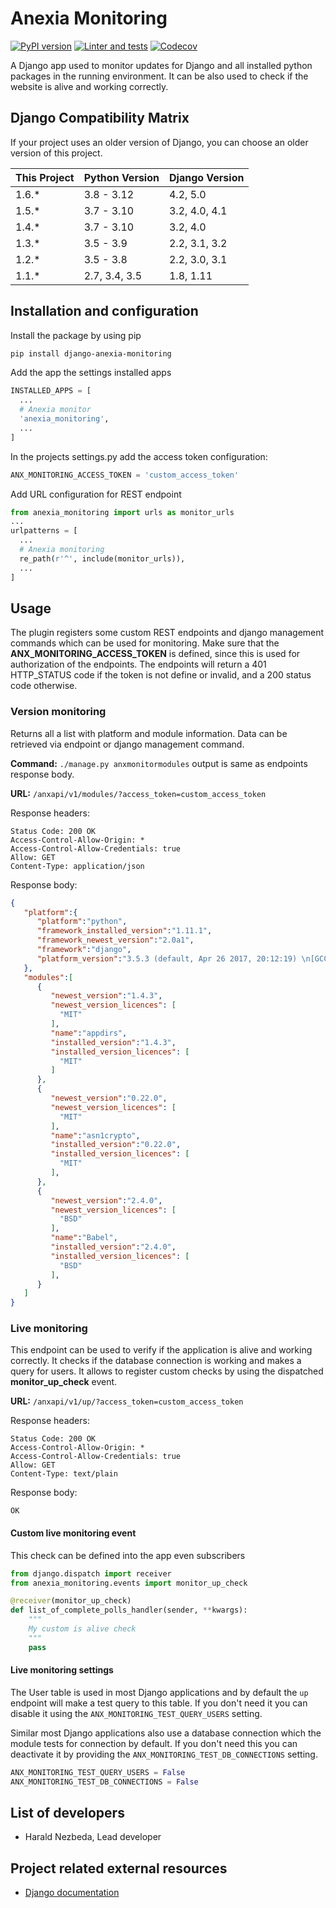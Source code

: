 Anexia Monitoring
=================

[![PyPI version](https://img.shields.io/pypi/v/django-anexia-monitoring.svg)](https://pypi.org/project/django-anexia-monitoring/)
[![Linter and tests](https://github.com/anexia-it/anexia-monitoring-django/workflows/Linter%20and%20tests/badge.svg)](https://github.com/anexia-it/anexia-monitoring-django/actions)
[![Codecov](https://img.shields.io/codecov/c/gh/anexia-it/anexia-monitoring-django)](https://codecov.io/gh/anexia-it/anexia-monitoring-django)

A Django app used to monitor updates for Django and all installed python
packages in the running environment. It can be also used to check if the
website is alive and working correctly.

Django Compatibility Matrix
---------------------------

If your project uses an older version of Django, you can choose an older version of this project.

| This Project | Python Version | Django Version |
|--------------|----------------|----------------|
| 1.6.*        | 3.8 - 3.12     | 4.2, 5.0       |
| 1.5.*        | 3.7 - 3.10     | 3.2, 4.0, 4.1  |
| 1.4.*        | 3.7 - 3.10     | 3.2, 4.0       |
| 1.3.*        | 3.5 - 3.9      | 2.2, 3.1, 3.2  |
| 1.2.*        | 3.5 - 3.8      | 2.2, 3.0, 3.1  |
| 1.1.*        | 2.7, 3.4, 3.5  | 1.8, 1.11      |

Installation and configuration
------------------------------

Install the package by using pip

```bash
pip install django-anexia-monitoring
```

Add the app the settings installed apps

```python
INSTALLED_APPS = [
  ...
  # Anexia monitor
  'anexia_monitoring',
  ...
]
```

In the projects settings.py add the access token configuration:

```python
ANX_MONITORING_ACCESS_TOKEN = 'custom_access_token'
```

Add URL configuration for REST endpoint

```python
from anexia_monitoring import urls as monitor_urls
...
urlpatterns = [
  ...
  # Anexia monitoring
  re_path(r'^', include(monitor_urls)),
  ...
]
```

Usage
-----

The plugin registers some custom REST endpoints and django management commands 
which can be used for monitoring. Make sure that the 
**ANX\_MONITORING\_ACCESS\_TOKEN** is defined, since this is used for 
authorization of the endpoints. The endpoints will return a 401 HTTP\_STATUS 
code if the token is not define or invalid, and a 200 status code otherwise.

### Version monitoring

Returns all a list with platform and module information. Data can be retrieved 
via endpoint or django management command.

**Command:** `./manage.py anxmonitormodules` output is same as endpoints response
body.

**URL:** `/anxapi/v1/modules/?access_token=custom_access_token`

Response headers:

```text
Status Code: 200 OK
Access-Control-Allow-Origin: *
Access-Control-Allow-Credentials: true
Allow: GET
Content-Type: application/json
```

Response body:

```json
{
   "platform":{
      "platform":"python",
      "framework_installed_version":"1.11.1",
      "framework_newest_version":"2.0a1",
      "framework":"django",
      "platform_version":"3.5.3 (default, Apr 26 2017, 20:12:19) \n[GCC 4.9.2]"
   },
   "modules":[
      {
         "newest_version":"1.4.3",
         "newest_version_licences": [
           "MIT"
         ],
         "name":"appdirs",
         "installed_version":"1.4.3",
         "installed_version_licences": [
           "MIT"
         ]
      },
      {
         "newest_version":"0.22.0",
         "newest_version_licences": [
           "MIT"
         ],
         "name":"asn1crypto",
         "installed_version":"0.22.0",
         "installed_version_licences": [
           "MIT"
         ],
      },
      {
         "newest_version":"2.4.0",
         "newest_version_licences": [
           "BSD"
         ],
         "name":"Babel",
         "installed_version":"2.4.0",
         "installed_version_licences": [
           "BSD"
         ],
      }
   ]
}
```

### Live monitoring

This endpoint can be used to verify if the application is alive and
working correctly. It checks if the database connection is working and
makes a query for users. It allows to register custom checks by using
the dispatched **monitor\_up\_check** event.

**URL:** `/anxapi/v1/up/?access_token=custom_access_token`

Response headers:

```text
Status Code: 200 OK
Access-Control-Allow-Origin: *
Access-Control-Allow-Credentials: true
Allow: GET
Content-Type: text/plain
```

Response body:

```text
OK
```

#### Custom live monitoring event

This check can be defined into the app even subscribers

```python
from django.dispatch import receiver
from anexia_monitoring.events import monitor_up_check

@receiver(monitor_up_check)
def list_of_complete_polls_handler(sender, **kwargs):
    """
    My custom is alive check
    """
    pass
```

#### Live monitoring settings

The User table is used in most Django applications and by default the `up` endpoint will make a test query to this
table. If you don't need it you can disable it using the `ANX_MONITORING_TEST_QUERY_USERS` setting.

Similar most Django applications also use a database connection which the module tests for connection by default.
If you don't need this you can deactivate it by providing the `ANX_MONITORING_TEST_DB_CONNECTIONS` setting.

```python
ANX_MONITORING_TEST_QUERY_USERS = False
ANX_MONITORING_TEST_DB_CONNECTIONS = False
```

List of developers
------------------

-   Harald Nezbeda, Lead developer

Project related external resources
----------------------------------

-   [Django documentation](https://docs.djangoproject.com/en/2.2/)
